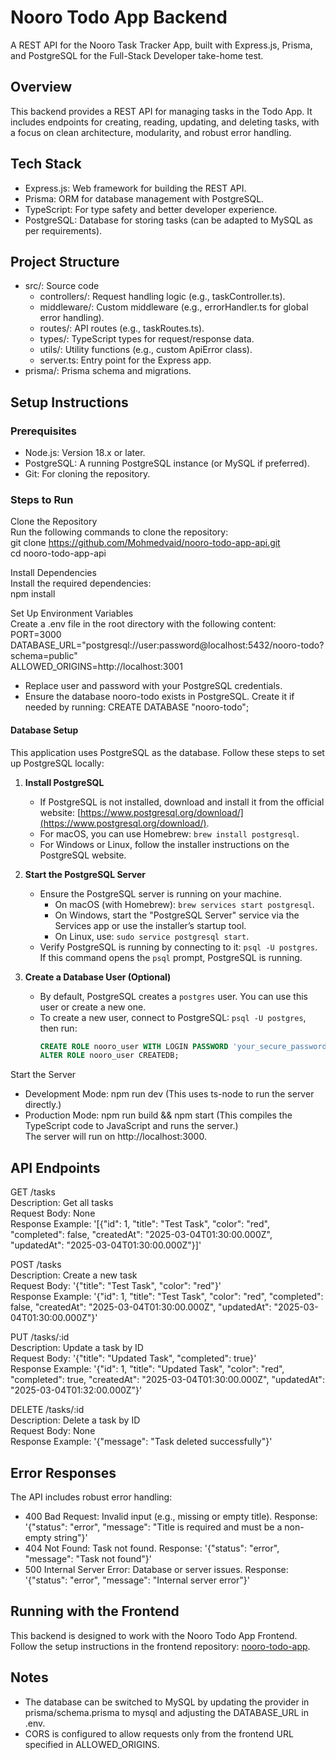 # Nooro Todo App Backend

A REST API for the Nooro Task Tracker App, built with Express.js, Prisma, and PostgreSQL for the Full-Stack Developer take-home test.

## Overview

This backend provides a REST API for managing tasks in the Todo App. It includes endpoints for creating, reading, updating, and deleting tasks, with a focus on clean architecture, modularity, and robust error handling.

## Tech Stack

- Express.js: Web framework for building the REST API.
- Prisma: ORM for database management with PostgreSQL.
- TypeScript: For type safety and better developer experience.
- PostgreSQL: Database for storing tasks (can be adapted to MySQL as per requirements).

## Project Structure

- src/: Source code
  - controllers/: Request handling logic (e.g., taskController.ts).
  - middleware/: Custom middleware (e.g., errorHandler.ts for global error handling).
  - routes/: API routes (e.g., taskRoutes.ts).
  - types/: TypeScript types for request/response data.
  - utils/: Utility functions (e.g., custom ApiError class).
  - server.ts: Entry point for the Express app.
- prisma/: Prisma schema and migrations.

## Setup Instructions

### Prerequisites

- Node.js: Version 18.x or later.
- PostgreSQL: A running PostgreSQL instance (or MySQL if preferred).
- Git: For cloning the repository.

### Steps to Run

Clone the Repository  
Run the following commands to clone the repository:  
git clone https://github.com/Mohmedvaid/nooro-todo-app-api.git  
cd nooro-todo-app-api

Install Dependencies  
Install the required dependencies:  
npm install

Set Up Environment Variables  
Create a .env file in the root directory with the following content:  
PORT=3000  
DATABASE_URL="postgresql://user:password@localhost:5432/nooro-todo?schema=public"  
ALLOWED_ORIGINS=http://localhost:3001  
- Replace user and password with your PostgreSQL credentials.  
- Ensure the database nooro-todo exists in PostgreSQL. Create it if needed by running: CREATE DATABASE "nooro-todo";

#### Database Setup

This application uses PostgreSQL as the database. Follow these steps to set up PostgreSQL locally:

1. **Install PostgreSQL**  
   - If PostgreSQL is not installed, download and install it from the official website: [https://www.postgresql.org/download/](https://www.postgresql.org/download/).  
   - For macOS, you can use Homebrew: `brew install postgresql`.  
   - For Windows or Linux, follow the installer instructions on the PostgreSQL website.

2. **Start the PostgreSQL Server**  
   - Ensure the PostgreSQL server is running on your machine.  
     - On macOS (with Homebrew): `brew services start postgresql`.  
     - On Windows, start the "PostgreSQL Server" service via the Services app or use the installer’s startup tool.  
     - On Linux, use: `sudo service postgresql start`.  
   - Verify PostgreSQL is running by connecting to it: `psql -U postgres`. If this command opens the `psql` prompt, PostgreSQL is running.

3. **Create a Database User (Optional)**  
   - By default, PostgreSQL creates a `postgres` user. You can use this user or create a new one.  
   - To create a new user, connect to PostgreSQL: `psql -U postgres`, then run:  
     ```sql
     CREATE ROLE nooro_user WITH LOGIN PASSWORD 'your_secure_password';
     ALTER ROLE nooro_user CREATEDB;

Start the Server  
- Development Mode: npm run dev (This uses ts-node to run the server directly.)  
- Production Mode: npm run build && npm start (This compiles the TypeScript code to JavaScript and runs the server.)  
The server will run on http://localhost:3000.

## API Endpoints

GET /tasks  
Description: Get all tasks  
Request Body: None  
Response Example: '[{"id": 1, "title": "Test Task", "color": "red", "completed": false, "createdAt": "2025-03-04T01:30:00.000Z", "updatedAt": "2025-03-04T01:30:00.000Z"}]'

POST /tasks  
Description: Create a new task  
Request Body: '{"title": "Test Task", "color": "red"}'  
Response Example: '{"id": 1, "title": "Test Task", "color": "red", "completed": false, "createdAt": "2025-03-04T01:30:00.000Z", "updatedAt": "2025-03-04T01:30:00.000Z"}'

PUT /tasks/:id  
Description: Update a task by ID  
Request Body: '{"title": "Updated Task", "completed": true}'  
Response Example: '{"id": 1, "title": "Updated Task", "color": "red", "completed": true, "createdAt": "2025-03-04T01:30:00.000Z", "updatedAt": "2025-03-04T01:32:00.000Z"}'

DELETE /tasks/:id  
Description: Delete a task by ID  
Request Body: None  
Response Example: '{"message": "Task deleted successfully"}'

## Error Responses

The API includes robust error handling:  
- 400 Bad Request: Invalid input (e.g., missing or empty title). Response: '{"status": "error", "message": "Title is required and must be a non-empty string"}'  
- 404 Not Found: Task not found. Response: '{"status": "error", "message": "Task not found"}'  
- 500 Internal Server Error: Database or server issues. Response: '{"status": "error", "message": "Internal server error"}'

## Running with the Frontend

This backend is designed to work with the Nooro Todo App Frontend. Follow the setup instructions in the frontend repository: [nooro-todo-app](https://github.com/Mohmedvaid/nooro-todo-app).

## Notes

- The database can be switched to MySQL by updating the provider in prisma/schema.prisma to mysql and adjusting the DATABASE_URL in .env.  
- CORS is configured to allow requests only from the frontend URL specified in ALLOWED_ORIGINS.